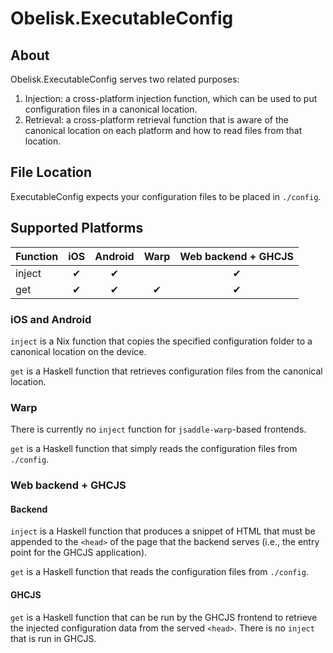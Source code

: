 # Obelisk.ExecutableConfig

## About

Obelisk.ExecutableConfig serves two related purposes:

1. Injection: a cross-platform injection function, which can be used to put configuration files in a canonical location.
2. Retrieval: a cross-platform retrieval function that is aware of the canonical location on each platform and how to read files from that location.

## File Location

ExecutableConfig expects your configuration files to be placed in `./config`.

## Supported Platforms

| Function | iOS | Android | Warp |Web backend + GHCJS |
|----------|:---:|:-------:|:----:|:------------------:|
| inject   | ✔   | ✔       |      | ✔                  |
| get      | ✔   | ✔       | ✔    | ✔                  |

### iOS and Android

`inject` is a Nix function that copies the specified configuration folder to a canonical location on the device.

`get` is a Haskell function that retrieves configuration files from the canonical location.

### Warp

There is currently no `inject` function for `jsaddle-warp`-based frontends.

`get` is a Haskell function that simply reads the configuration files from `./config`.

### Web backend + GHCJS

#### Backend

`inject` is a Haskell function that produces a snippet of HTML that must be appended to the `<head>` of the page that the backend serves (i.e., the entry point for the GHCJS application).

`get` is a Haskell function that reads the configuration files from `./config`.

#### GHCJS

`get` is a Haskell function that can be run by the GHCJS frontend to retrieve the injected configuration data from the served `<head>`. There is no `inject` that is run in GHCJS.

